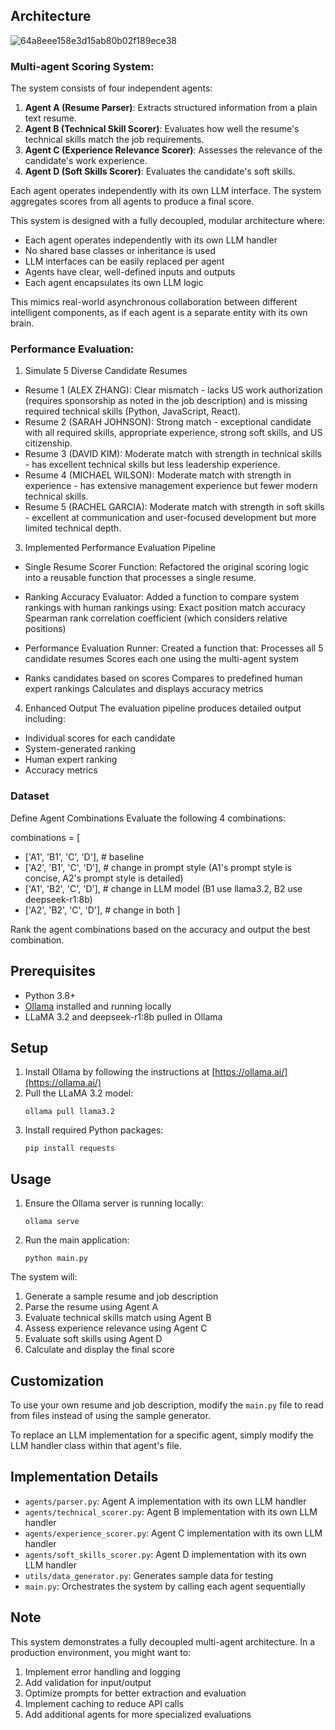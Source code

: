 ## Architecture

![64a8eee158e3d15ab80b02f189ece38](https://github.com/user-attachments/assets/f4ab136b-2faf-45e2-a8f8-50ebb1acc716)

### Multi-agent Scoring System:

The system consists of four independent agents:

1. **Agent A (Resume Parser)**: Extracts structured information from a plain text resume.
2. **Agent B (Technical Skill Scorer)**: Evaluates how well the resume's technical skills match the job requirements.
3. **Agent C (Experience Relevance Scorer)**: Assesses the relevance of the candidate's work experience.
4. **Agent D (Soft Skills Scorer)**: Evaluates the candidate's soft skills.

Each agent operates independently with its own LLM interface. The system aggregates scores from all agents to produce a final score.

This system is designed with a fully decoupled, modular architecture where:

- Each agent operates independently with its own LLM handler
- No shared base classes or inheritance is used
- LLM interfaces can be easily replaced per agent
- Agents have clear, well-defined inputs and outputs
- Each agent encapsulates its own LLM logic

This mimics real-world asynchronous collaboration between different intelligent components, as if each agent is a separate entity with its own brain.

### Performance Evaluation:

1. Simulate 5 Diverse Candidate Resumes

 - Resume 1 (ALEX ZHANG): Clear mismatch - lacks US work authorization (requires sponsorship as noted in the job description) and is missing required technical skills (Python, JavaScript, React).
 - Resume 2 (SARAH JOHNSON): Strong match - exceptional candidate with all required skills, appropriate experience, strong soft skills, and US citizenship.
 - Resume 3 (DAVID KIM): Moderate match with strength in technical skills - has excellent technical skills but less leadership experience.
 - Resume 4 (MICHAEL WILSON): Moderate match with strength in experience - has extensive management experience but fewer modern technical skills.
 - Resume 5 (RACHEL GARCIA): Moderate match with strength in soft skills - excellent at communication and user-focused development but more limited technical depth.


3. Implemented Performance Evaluation Pipeline

- Single Resume Scorer Function: Refactored the original scoring logic into a reusable function that processes a single resume.

- Ranking Accuracy Evaluator: Added a function to compare system rankings with human rankings using:
  Exact position match accuracy
  Spearman rank correlation coefficient (which considers relative positions)

- Performance Evaluation Runner: Created a function that:
  Processes all 5 candidate resumes
  Scores each one using the multi-agent system

 - Ranks candidates based on scores
  Compares to predefined human expert rankings
  Calculates and displays accuracy metrics



4. Enhanced Output
The evaluation pipeline produces detailed output including:
 - Individual scores for each candidate
 - System-generated ranking
 - Human expert ranking
 - Accuracy metrics

### Dataset

Define Agent Combinations
Evaluate the following 4 combinations:

combinations = [
   - ['A1', 'B1', 'C', 'D'],  # baseline
   - ['A2', 'B1', 'C', 'D'],  # change in prompt style (A1's prompt style is concise, A2's prompt style is detailed)
   - ['A1', 'B2', 'C', 'D'],  # change in LLM model (B1 use llama3.2, B2 use deepseek-r1:8b)
   - ['A2', 'B2', 'C', 'D'],  # change in both
]

Rank the agent combinations based on the accuracy and output the best combination. 




## Prerequisites

- Python 3.8+
- [Ollama](https://ollama.ai/) installed and running locally
- LLaMA 3.2 and deepseek-r1:8b pulled in Ollama

## Setup

1. Install Ollama by following the instructions at [https://ollama.ai/](https://ollama.ai/)
2. Pull the LLaMA 3.2 model:
   ```
   ollama pull llama3.2
   ```
3. Install required Python packages:
   ```
   pip install requests
   ```

## Usage

1. Ensure the Ollama server is running locally:
   ```
   ollama serve
   ```

2. Run the main application:
   ```
   python main.py
   ```

The system will:
1. Generate a sample resume and job description
2. Parse the resume using Agent A
3. Evaluate technical skills match using Agent B
4. Assess experience relevance using Agent C
5. Evaluate soft skills using Agent D
6. Calculate and display the final score

## Customization

To use your own resume and job description, modify the `main.py` file to read from files instead of using the sample generator.

To replace an LLM implementation for a specific agent, simply modify the LLM handler class within that agent's file.

## Implementation Details

- `agents/parser.py`: Agent A implementation with its own LLM handler
- `agents/technical_scorer.py`: Agent B implementation with its own LLM handler
- `agents/experience_scorer.py`: Agent C implementation with its own LLM handler
- `agents/soft_skills_scorer.py`: Agent D implementation with its own LLM handler
- `utils/data_generator.py`: Generates sample data for testing
- `main.py`: Orchestrates the system by calling each agent sequentially

## Note

This system demonstrates a fully decoupled multi-agent architecture. In a production environment, you might want to:
1. Implement error handling and logging
2. Add validation for input/output
3. Optimize prompts for better extraction and evaluation
4. Implement caching to reduce API calls
5. Add additional agents for more specialized evaluations 
